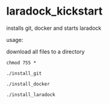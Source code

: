# laradock_kickstart
installs git, docker and starts laradock

usage:

download all files to a directory

```chmod 755 *```

```./install_git```

```./install_docker```

```./install_laradock```
